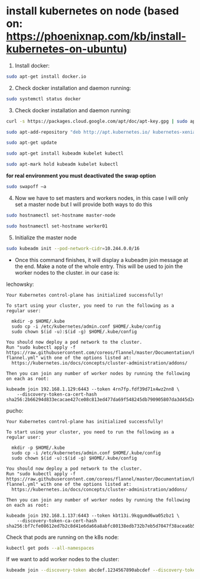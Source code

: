 # install kubernetes on node (based on: https://phoenixnap.com/kb/install-kubernetes-on-ubuntu)

1. Install docker:

```bash
sudo apt-get install docker.io
```
2. Check docker installation and daemon running:

```bash
sudo systemctl status docker
```

3. Check docker installation and daemon running:

```bash
curl -s https://packages.cloud.google.com/apt/doc/apt-key.gpg | sudo apt-key add
```

```bash
sudo apt-add-repository "deb http://apt.kubernetes.io/ kubernetes-xenial main"
```
```bash
sudo apt-get update
```

```bash
sudo apt-get install kubeadm kubelet kubectl
```

```bash
sudo apt-mark hold kubeadm kubelet kubectl
```

**for real environment you must deactivated the swap option**

```bash
sudo swapoff –a
```
4. Now we have to set masters and workers nodes, in this case I will only set a master node but I will provide both ways to do this

```bash
sudo hostnamectl set-hostname master-node

sudo hostnamectl set-hostname worker01
```
5. Initialize the master node

```bash
sudo kubeadm init --pod-network-cidr=10.244.0.0/16
```
- Once this command finishes, it will display a kubeadm join message at the end. Make a note of the whole entry. This will be used to join the worker nodes to the cluster. in our case is: 

lechowsky:

```
Your Kubernetes control-plane has initialized successfully!

To start using your cluster, you need to run the following as a regular user:

  mkdir -p $HOME/.kube
  sudo cp -i /etc/kubernetes/admin.conf $HOME/.kube/config
  sudo chown $(id -u):$(id -g) $HOME/.kube/config

You should now deploy a pod network to the cluster.
Run "sudo kubectl apply -f https://raw.githubusercontent.com/coreos/flannel/master/Documentation/kube-flannel.yml" with one of the options listed at:
  https://kubernetes.io/docs/concepts/cluster-administration/addons/

Then you can join any number of worker nodes by running the following on each as root:

kubeadm join 192.168.1.129:6443 --token 4rn7fp.fdf39d71x4wz2nn8 \
    --discovery-token-ca-cert-hash sha256:2b66294d833ecacae427ce08c813ed477da69f548245db790905807da3d45d2e 
```
pucho:

```
Your Kubernetes control-plane has initialized successfully!

To start using your cluster, you need to run the following as a regular user:

  mkdir -p $HOME/.kube
  sudo cp -i /etc/kubernetes/admin.conf $HOME/.kube/config
  sudo chown $(id -u):$(id -g) $HOME/.kube/config

You should now deploy a pod network to the cluster.
Run "sudo kubectl apply -f https://raw.githubusercontent.com/coreos/flannel/master/Documentation/kube-flannel.yml" with one of the options listed at:
  https://kubernetes.io/docs/concepts/cluster-administration/addons/

Then you can join any number of worker nodes by running the following on each as root:

kubeadm join 192.168.1.137:6443 --token kbt13i.9kqgumd6wa05zbz1 \
    --discovery-token-ca-cert-hash sha256:bf7cfe08612ed7b2c8d41e6da66a8abfc80138edb732b7eb5d7047f38acea6b5
```

Check that pods are running on the k8s node:

```bash
kubectl get pods --all-namespaces
```

If we want to add worker nodes to the cluster:

```bash
kubeadm join --discovery-token abcdef.1234567890abcdef --discovery-token-ca-cert-hash sha256:1234..cdef 1.2.3.4:6443
```

